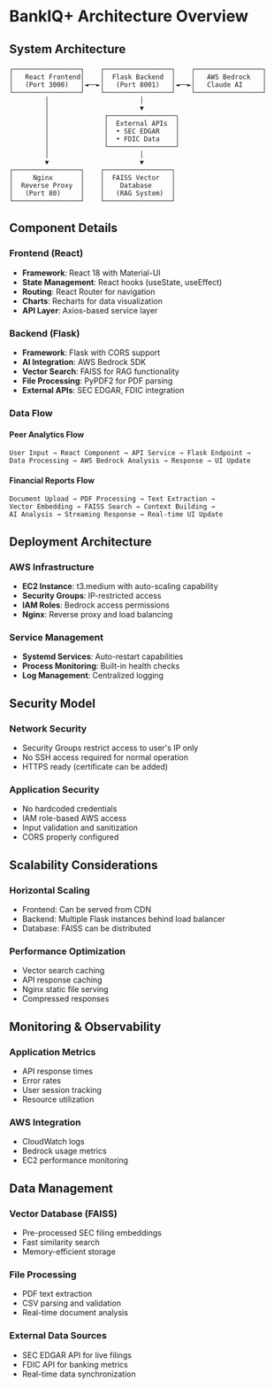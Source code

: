 # BankIQ+ Architecture Overview

## System Architecture

```
┌─────────────────┐    ┌─────────────────┐    ┌─────────────────┐
│   React Frontend│    │  Flask Backend  │    │   AWS Bedrock   │
│   (Port 3000)   │◄──►│   (Port 8001)   │◄──►│   Claude AI     │
└─────────────────┘    └─────────────────┘    └─────────────────┘
         │                       │                       
         │                       ▼                       
         │              ┌─────────────────┐              
         │              │  External APIs  │              
         │              │  • SEC EDGAR    │              
         │              │  • FDIC Data    │              
         │              └─────────────────┘              
         │                       │                       
         ▼                       ▼                       
┌─────────────────┐    ┌─────────────────┐              
│     Nginx       │    │  FAISS Vector   │              
│  Reverse Proxy  │    │    Database     │              
│   (Port 80)     │    │   (RAG System)  │              
└─────────────────┘    └─────────────────┘              
```

## Component Details

### Frontend (React)
- **Framework**: React 18 with Material-UI
- **State Management**: React hooks (useState, useEffect)
- **Routing**: React Router for navigation
- **Charts**: Recharts for data visualization
- **API Layer**: Axios-based service layer

### Backend (Flask)
- **Framework**: Flask with CORS support
- **AI Integration**: AWS Bedrock SDK
- **Vector Search**: FAISS for RAG functionality
- **File Processing**: PyPDF2 for PDF parsing
- **External APIs**: SEC EDGAR, FDIC integration

### Data Flow

#### Peer Analytics Flow
```
User Input → React Component → API Service → Flask Endpoint → 
Data Processing → AWS Bedrock Analysis → Response → UI Update
```

#### Financial Reports Flow
```
Document Upload → PDF Processing → Text Extraction → 
Vector Embedding → FAISS Search → Context Building → 
AI Analysis → Streaming Response → Real-time UI Update
```

## Deployment Architecture

### AWS Infrastructure
- **EC2 Instance**: t3.medium with auto-scaling capability
- **Security Groups**: IP-restricted access
- **IAM Roles**: Bedrock access permissions
- **Nginx**: Reverse proxy and load balancing

### Service Management
- **Systemd Services**: Auto-restart capabilities
- **Process Monitoring**: Built-in health checks
- **Log Management**: Centralized logging

## Security Model

### Network Security
- Security Groups restrict access to user's IP only
- No SSH access required for normal operation
- HTTPS ready (certificate can be added)

### Application Security
- No hardcoded credentials
- IAM role-based AWS access
- Input validation and sanitization
- CORS properly configured

## Scalability Considerations

### Horizontal Scaling
- Frontend: Can be served from CDN
- Backend: Multiple Flask instances behind load balancer
- Database: FAISS can be distributed

### Performance Optimization
- Vector search caching
- API response caching
- Nginx static file serving
- Compressed responses

## Monitoring & Observability

### Application Metrics
- API response times
- Error rates
- User session tracking
- Resource utilization

### AWS Integration
- CloudWatch logs
- Bedrock usage metrics
- EC2 performance monitoring

## Data Management

### Vector Database (FAISS)
- Pre-processed SEC filing embeddings
- Fast similarity search
- Memory-efficient storage

### File Processing
- PDF text extraction
- CSV parsing and validation
- Real-time document analysis

### External Data Sources
- SEC EDGAR API for live filings
- FDIC API for banking metrics
- Real-time data synchronization